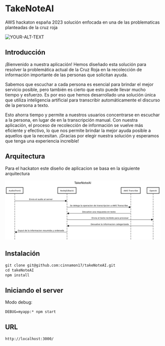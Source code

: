 # TakeNoteAI
AWS hackaton españa 2023 solución enfocada en una de las problematicas planteadas de la cruz roja



<picture>
 <source media="(prefers-color-scheme: dark)" srcset="https://ww1.freelogovectors.net/wp-content/uploads/2017/05/cruz-roja-logo.png?lossy=1&w=2560&ssl=1">
 <source media="(prefers-color-scheme: light)" srcset="https://ww1.freelogovectors.net/wp-content/uploads/2017/05/cruz-roja-logo.png?lossy=1&w=2560&ssl=1">
 <img alt="YOUR-ALT-TEXT" src="https://ww1.freelogovectors.net/wp-content/uploads/2017/05/cruz-roja-logo.png?lossy=1&w=2560&ssl=1">
</picture>


## Introducción

¡Bienvenido a nuestra aplicación! Hemos diseñado esta solución para resolver la problemática actual de la Cruz Roja en la recolección de información importante de las personas que solicitan ayuda.

Sabemos que escuchar a cada persona es esencial para brindar el mejor servicio posible, pero también es cierto que esto puede llevar mucho tiempo y esfuerzo. Es por eso que hemos desarrollado una solución única que utiliza inteligencia artificial para transcribir automáticamente el discurso de la persona a texto.

Esto ahorra tiempo y permite a nuestros usuarios concentrarse en escuchar a la persona, en lugar de en la transcripción manual. Con nuestra aplicación, el proceso de recolección de información se vuelve más eficiente y efectivo, lo que nos permite brindar la mejor ayuda posible a aquellos que la necesitan.
¡Gracias por elegir nuestra solución y esperamos que tenga una experiencia increíble!

## Arquitectura

Para el hackaton este diseño de aplicacion se basa en la siguiente arquitectura

<picture>
 <source media="(prefers-color-scheme: dark)" srcset="https://raw.githubusercontent.com/cinnamon17/takeNoteAI/master/TakeNoteAI.png">
 <source media="(prefers-color-scheme: light)" srcset="https://raw.githubusercontent.com/cinnamon17/takeNoteAI/master/TakeNoteAI.png">
 <img alt="YOUR-ALT-TEXT" src="https://raw.githubusercontent.com/cinnamon17/takeNoteAI/master/TakeNoteAI.png">
</picture>

## Instalación 

```
git clone git@github.com:cinnamon17/takeNoteAI.git
cd takeNoteAI
npm install
```

## Iniciando el server

Modo debug:
```
DEBUG=myapp:* npm start
```
## URL

```
http://localhost:3000/
```

